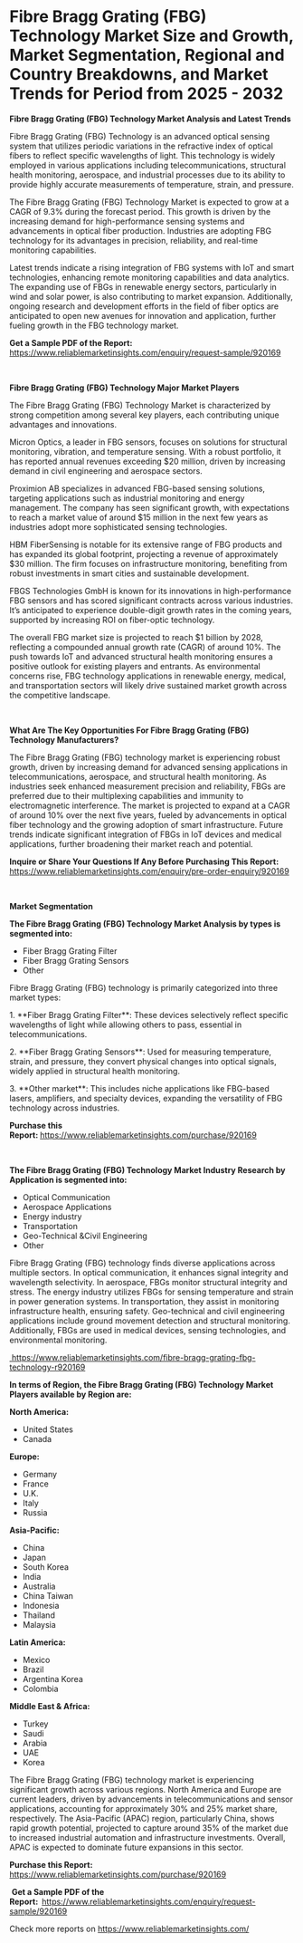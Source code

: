<p><h1>Fibre Bragg Grating (FBG) Technology Market Size and Growth, Market Segmentation, Regional and Country Breakdowns, and Market Trends for Period from 2025 -  2032</h1></p><p><strong>Fibre Bragg Grating (FBG) Technology Market Analysis and Latest Trends</strong></p>
<p><p>Fibre Bragg Grating (FBG) Technology is an advanced optical sensing system that utilizes periodic variations in the refractive index of optical fibers to reflect specific wavelengths of light. This technology is widely employed in various applications including telecommunications, structural health monitoring, aerospace, and industrial processes due to its ability to provide highly accurate measurements of temperature, strain, and pressure.</p><p>The Fibre Bragg Grating (FBG) Technology Market is expected to grow at a CAGR of 9.3% during the forecast period. This growth is driven by the increasing demand for high-performance sensing systems and advancements in optical fiber production. Industries are adopting FBG technology for its advantages in precision, reliability, and real-time monitoring capabilities.</p><p>Latest trends indicate a rising integration of FBG systems with IoT and smart technologies, enhancing remote monitoring capabilities and data analytics. The expanding use of FBGs in renewable energy sectors, particularly in wind and solar power, is also contributing to market expansion. Additionally, ongoing research and development efforts in the field of fiber optics are anticipated to open new avenues for innovation and application, further fueling growth in the FBG technology market.</p></p>
<p><strong>Get a Sample PDF of the Report:&nbsp;</strong> <a href="https://www.reliablemarketinsights.com/enquiry/request-sample/920169?utm_campaign=2636&utm_medium=2&utm_source=Github&utm_content=ia&utm_term=11032025&utm_id=fibre-bragg-grating-fbg-technology">https://www.reliablemarketinsights.com/enquiry/request-sample/920169</a></p>
<p>&nbsp;</p>
<p><strong>Fibre Bragg Grating (FBG) Technology Major Market Players</strong></p>
<p><p>The Fibre Bragg Grating (FBG) Technology Market is characterized by strong competition among several key players, each contributing unique advantages and innovations. </p><p>Micron Optics, a leader in FBG sensors, focuses on solutions for structural monitoring, vibration, and temperature sensing. With a robust portfolio, it has reported annual revenues exceeding $20 million, driven by increasing demand in civil engineering and aerospace sectors. </p><p>Proximion AB specializes in advanced FBG-based sensing solutions, targeting applications such as industrial monitoring and energy management. The company has seen significant growth, with expectations to reach a market value of around $15 million in the next few years as industries adopt more sophisticated sensing technologies. </p><p>HBM FiberSensing is notable for its extensive range of FBG products and has expanded its global footprint, projecting a revenue of approximately $30 million. The firm focuses on infrastructure monitoring, benefiting from robust investments in smart cities and sustainable development.</p><p>FBGS Technologies GmbH is known for its innovations in high-performance FBG sensors and has scored significant contracts across various industries. It’s anticipated to experience double-digit growth rates in the coming years, supported by increasing ROI on fiber-optic technology.</p><p>The overall FBG market size is projected to reach $1 billion by 2028, reflecting a compounded annual growth rate (CAGR) of around 10%. The push towards IoT and advanced structural health monitoring ensures a positive outlook for existing players and entrants. As environmental concerns rise, FBG technology applications in renewable energy, medical, and transportation sectors will likely drive sustained market growth across the competitive landscape.</p></p>
<p>&nbsp;</p>
<p><strong>What Are The Key Opportunities For Fibre Bragg Grating (FBG) Technology Manufacturers?</strong></p>
<p><p>The Fibre Bragg Grating (FBG) technology market is experiencing robust growth, driven by increasing demand for advanced sensing applications in telecommunications, aerospace, and structural health monitoring. As industries seek enhanced measurement precision and reliability, FBGs are preferred due to their multiplexing capabilities and immunity to electromagnetic interference. The market is projected to expand at a CAGR of around 10% over the next five years, fueled by advancements in optical fiber technology and the growing adoption of smart infrastructure. Future trends indicate significant integration of FBGs in IoT devices and medical applications, further broadening their market reach and potential.</p></p>
<p><strong>Inquire or Share Your Questions If Any Before Purchasing This Report:</strong> <a href="https://www.reliablemarketinsights.com/enquiry/pre-order-enquiry/920169?utm_campaign=2636&utm_medium=2&utm_source=Github&utm_content=ia&utm_term=11032025&utm_id=fibre-bragg-grating-fbg-technology">https://www.reliablemarketinsights.com/enquiry/pre-order-enquiry/920169</a></p>
<p>&nbsp;</p>
<p><strong>Market Segmentation</strong></p>
<p><strong>The Fibre Bragg Grating (FBG) Technology Market Analysis by types is segmented into:</strong></p>
<p><ul><li>Fiber Bragg Grating Filter</li><li>Fiber Bragg Grating Sensors</li><li>Other</li></ul></p>
<p><p>Fibre Bragg Grating (FBG) technology is primarily categorized into three market types: </p><p>1. **Fiber Bragg Grating Filter**: These devices selectively reflect specific wavelengths of light while allowing others to pass, essential in telecommunications.</p><p>2. **Fiber Bragg Grating Sensors**: Used for measuring temperature, strain, and pressure, they convert physical changes into optical signals, widely applied in structural health monitoring.</p><p>3. **Other market**: This includes niche applications like FBG-based lasers, amplifiers, and specialty devices, expanding the versatility of FBG technology across industries.</p></p>
<p><strong>Purchase this Report:&nbsp;</strong><a href="https://www.reliablemarketinsights.com/purchase/920169?utm_campaign=2636&utm_medium=2&utm_source=Github&utm_content=ia&utm_term=11032025&utm_id=fibre-bragg-grating-fbg-technology">https://www.reliablemarketinsights.com/purchase/920169</a></p>
<p>&nbsp;</p>
<p><strong>The Fibre Bragg Grating (FBG) Technology Market Industry Research by Application is segmented into:</strong></p>
<p><ul><li>Optical Communication</li><li>Aerospace Applications</li><li>Energy industry</li><li>Transportation</li><li>Geo-Technical &Civil Engineering</li><li>Other</li></ul></p>
<p><p>Fibre Bragg Grating (FBG) technology finds diverse applications across multiple sectors. In optical communication, it enhances signal integrity and wavelength selectivity. In aerospace, FBGs monitor structural integrity and stress. The energy industry utilizes FBGs for sensing temperature and strain in power generation systems. In transportation, they assist in monitoring infrastructure health, ensuring safety. Geo-technical and civil engineering applications include ground movement detection and structural monitoring. Additionally, FBGs are used in medical devices, sensing technologies, and environmental monitoring.</p></p>
<p><a href="https://www.reliablemarketinsights.com/fibre-bragg-grating-fbg-technology-r920169?utm_campaign=2636&utm_medium=2&utm_source=Github&utm_content=ia&utm_term=11032025&utm_id=fibre-bragg-grating-fbg-technology">&nbsp;https://www.reliablemarketinsights.com/fibre-bragg-grating-fbg-technology-r920169</a></p>
<p><strong>In terms of Region, the Fibre Bragg Grating (FBG) Technology Market Players available by Region are:</strong></p>
<p>
    <p> <strong> North America: </strong>
        <ul>
            <li>United States</li>
            <li>Canada</li>
        </ul>
        </p> 
    <p> <strong> Europe: </strong>
        <ul>
            <li>Germany</li>
            <li>France</li>
            <li>U.K.</li>
            <li>Italy</li>
            <li>Russia</li>
        </ul>
        </p> 
    <p> <strong> Asia-Pacific: </strong>
        <ul>
            <li>China</li>
            <li>Japan</li>
            <li>South Korea</li>
            <li>India</li>
            <li>Australia</li>
            <li>China Taiwan</li>
            <li>Indonesia</li>
            <li>Thailand</li>
            <li>Malaysia</li>
        </ul>
        </p> 
    <p> <strong> Latin America: </strong>
        <ul>
            <li>Mexico</li>
            <li>Brazil</li>
            <li>Argentina Korea</li>
            <li>Colombia</li>
        </ul>
        </p> 
    <p> <strong> Middle East & Africa: </strong>
        <ul>
            <li>Turkey</li>
            <li>Saudi</li>
            <li>Arabia</li>
            <li>UAE</li>
            <li>Korea</li>
        </ul>
    </p>
    </p>
<p><p>The Fibre Bragg Grating (FBG) technology market is experiencing significant growth across various regions. North America and Europe are current leaders, driven by advancements in telecommunications and sensor applications, accounting for approximately 30% and 25% market share, respectively. The Asia-Pacific (APAC) region, particularly China, shows rapid growth potential, projected to capture around 35% of the market due to increased industrial automation and infrastructure investments. Overall, APAC is expected to dominate future expansions in this sector.</p></p>
<p><strong>Purchase this Report: </strong><a href="https://www.reliablemarketinsights.com/purchase/920169?utm_campaign=2636&utm_medium=2&utm_source=Github&utm_content=ia&utm_term=11032025&utm_id=fibre-bragg-grating-fbg-technology">https://www.reliablemarketinsights.com/purchase/920169</a></p>
<p>&nbsp;<strong>Get a Sample PDF of the Report:&nbsp;&nbsp;</strong><a href="https://www.reliablemarketinsights.com/enquiry/request-sample/920169?utm_campaign=2636&utm_medium=2&utm_source=Github&utm_content=ia&utm_term=11032025&utm_id=fibre-bragg-grating-fbg-technology">https://www.reliablemarketinsights.com/enquiry/request-sample/920169</a></p>
<p><strong></strong></p>
<p>Check more reports on <a href="https://www.reliablemarketinsights.com/?utm_campaign=2636&utm_medium=2&utm_source=Github&utm_content=ia&utm_term=11032025&utm_id=fibre-bragg-grating-fbg-technology">https://www.reliablemarketinsights.com/</a></p>